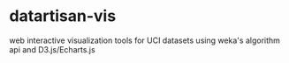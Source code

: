 # datartisan-vis
web interactive visualization tools for UCI datasets using weka's algorithm api and D3.js/Echarts.js
